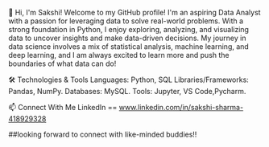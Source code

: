 👋 Hi, I'm Sakshi!
Welcome to my GitHub profile! I'm an aspiring Data Analyst with a passion for leveraging data to solve real-world problems. 
With a strong foundation in Python, I enjoy exploring, analyzing, and visualizing data to uncover insights and make data-driven decisions.
My journey in data science involves a mix of statistical analysis, machine learning, and deep learning, and I am always excited to learn more and push the boundaries of what data can do!

🛠️ Technologies & Tools
Languages: Python, SQL
Libraries/Frameworks: Pandas, NumPy.
Databases: MySQL.
Tools: Jupyter, VS Code,Pycharm.

📫 Connect With Me
LinkedIn == www.linkedin.com/in/sakshi-sharma-418929328


##looking forward to connect with like-minded buddies!!
